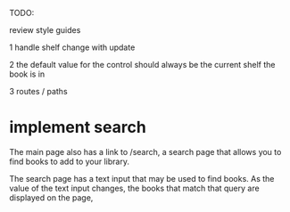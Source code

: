 TODO:

review style guides

1 handle shelf change with update

2 the default value for the control should always be the current shelf the book is in

3 routes / paths

# implement search

The main page also has a link to /search, a search page that allows you to find books to add to your library.

The search page has a text input that may be used to find books. As the value of the text input changes, the books that match that query are displayed on the page,
